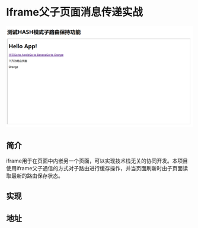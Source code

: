 # Iframe父子页面消息传递实战

![Alt text](image.png)

## 简介

iframe用于在页面中内嵌另一个页面，可以实现技术栈无关的协同开发。本项目使用iframe父子通信的方式对子路由进行缓存操作，并当页面刷新时由子页面读取最新的路由保存状态。

## 实现

## 地址